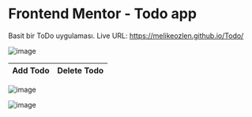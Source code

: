 # Frontend Mentor - Todo app
Basit bir ToDo uygulaması.
Live URL: https://melikeozlen.github.io/Todo/

![image](https://user-images.githubusercontent.com/44196940/166984198-c049fa0e-44fe-40de-9089-231d9cc9d139.png)



Add Todo            |  Delete Todo
:-------------------------:|:-------------------------:

![image](https://user-images.githubusercontent.com/44196940/166987266-4026edab-9379-4a97-9d35-5863111e73f7.png)

![image](https://user-images.githubusercontent.com/44196940/166987016-782915f9-b0ba-442b-8fe5-48efa5c9a34f.png)

